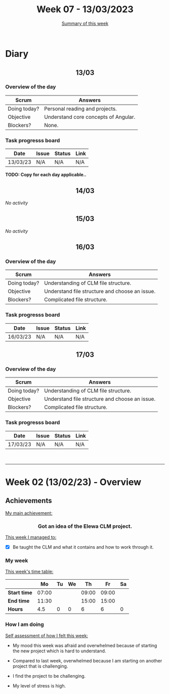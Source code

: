 


<!-- 
  Welcome to your weekly agenda.
  In this agenda, you will note down day to day progress.
-->

<h1 align="center">Week 07 - 13/03/2023</h1>

<p align="center"><a href="#summary">Summary of this week</a></p>

<br/>

<!-- 
  -- SECTION: OVERVIEW
  -- For each day, fill out your diary
  -->

<h1>Diary</h1>

<h2 align="center">13/03</h2>

### Overview of the day

<!-- Fill out the daily scrum table 
  -- Doing today? - What are you working on today?
  -- Objective?   - What do you hope to achieve today?
  -- Blockers?    - Any blockers? Anywhere you need help?
-->

| Scrum	       | Answers 	| 
|----------	   |-------	  |
| Doing today? | Personal reading and projects.        |
| Objective    |  Understand core concepts of Angular.         |
| Blockers?    | None.    |

### Task progresss board

<!-- List all the tasks and bounties in progress this week -->

| Date     	| Issue 	| Status 	| Link 	|
|----------	|-------	|--------	|------	|
| 13/03/23 	| N/A | N/A  | N/A  |

**TODO: Copy for each day applicable..**

<h2 align="center">14/03</h2>

*No activity*

<h2 align="center">15/03</h2>

*No activity*

<h2 align="center">16/03</h2>

### Overview of the day

<!-- Fill out the daily scrum table 
  -- Doing today? - What are you working on today?
  -- Objective?   - What do you hope to achieve today?
  -- Blockers?    - Any blockers? Anywhere you need help?
-->

| Scrum	       | Answers 	| 
|----------	   |-------	  |
| Doing today? | Understanding of CLM file structure.    |
| Objective    | Understand file structure and choose an issue.         |
| Blockers?    | Complicated file structure.    |

### Task progresss board

<!-- List all the tasks and bounties in progress this week -->

| Date     	| Issue 	| Status 	| Link 	|
|----------	|-------	|--------	|------	|
| 16/03/23 	| N/A | N/A  | N/A  |

<h2 align="center">17/03</h2>

### Overview of the day

<!-- Fill out the daily scrum table 
  -- Doing today? - What are you working on today?
  -- Objective?   - What do you hope to achieve today?
  -- Blockers?    - Any blockers? Anywhere you need help?
-->

| Scrum	       | Answers 	| 
|----------	   |-------	  |
| Doing today? | Understanding of CLM file structure.    |
| Objective    | Understand file structure and choose an issue.         |
| Blockers?    | Complicated file structure.    |

### Task progresss board

<!-- List all the tasks and bounties in progress this week -->

| Date     	| Issue 	| Status 	| Link 	|
|----------	|-------	|--------	|------	|
| 17/03/23 	| N/A | N/A  | N/A  |



<br/>

<hr id="summary" />
<!-- Fill this section at the end of each week, -->

# Week 02 (13/02/23) - Overview

<!-- What was your main achievement -->
<h2>Achievements</h2>

<u>My main achievement:</u>

<!-- Write the achievement you are most proud off in one line! -->
<h3 align="center">Got an idea of the Elewa CLM project.</h3>

<!-- List all your achievement -->
<u>This week I managed to:</u>

- [X] Be taught the CLM and what it contains and how to work through it. 


### My week
<!-- Keep track of your time table daily -->
<u>This week's time table:</u>

|                | Mo | Tu 	| We 	| Th | Fr | Sa |
|---             |---	|---	|---  |--- |--- |--- |
| **Start time** | 07:00   |     |     | 09:00   | 09:00   |    |
| **End time**	 | 11:30   |     |     | 15:00   | 15:00   |    |
| **Hours**	     | 4.5  | 0   | 0   | 6  | 6  | 0  |



### How I am doing
<!-- How did you feel? -->
<u>Self assessment of how I felt this week:</u>

- My mood this week was afraid and overwhelmed because of starting the new project which is hard to understand.
  
- Compared to last week, overwhelmed because I am starting on another project that is challenging.

- I find the project to be challenging.

- My level of stress is high. 